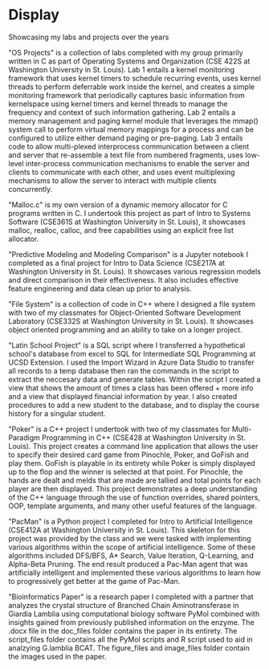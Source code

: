 # Display
Showcasing my labs and projects over the years

"OS Projects" is a collection of labs completed with my group primarily written in C as part of Operating Systems and Organization (CSE 422S at Washington University in St. Louis). Lab 1 entails a kernel monitoring framework that uses kernel timers to schedule recurring events, uses kernel threads to perform deferrable work inside the kernel, and creates a simple monitoring framework that periodically captures basic information from kernelspace using kernel timers and kernel threads to manage the frequency and context of such information gathering. Lab 2 entails a memory management and paging kernel module that leverages the mmap() system call to perform virtual memory mappings for a process and can be configured to utilize either demand paging or pre-paging. Lab 3 entails code to allow multi-plexed interprocess communication between a client and server that re-assemble a text file from numbered fragments, uses low-level inter-process communication mechanisms to enable the server and clients to communicate with each other, and uses event multiplexing mechanisms to allow the server to interact with multiple clients concurrently.

"Malloc.c" is my own version of a dynamic memory allocator for C programs written in C. I undertook this project as part of Intro to Systems Software (CSE361S at Washington University in St. Louis), it showcases malloc, realloc, calloc, and free capabilities using an explicit free list allocator.

"Predictive Modeling and Modeling Comparison" is a Jupyter notebook I completed as a final project for Intro to Data Science (CSE217A at Washington University in St. Louis). It showcases various regression models and direct comparison in their effectiveness. It also includes effective feature engineering and data clean up prior to analysis.

"File System" is a collection of code in C++ where I designed a file system with two of my classmates for Object-Oriented Software Development Laboratory (CSE332S at Washington University in St. Louis). It showcases object oriented programming and an ability to take on a longer project.

"Latin School Project" is a SQL script where I transferred a hypothetical school's database from excel to SQL for Intermediate SQL Programming at UCSD Extension. I used the Import Wizard in Azure Data Studio to transfer all records to a temp database then ran the commands in the script to extract the neccesary data and generate tables. Within the script I created a view that shows the amount of times a class has been offered + more info and a view that displayed financial information by year. I also created procedures to add a new student to the database, and to display the course history for a singular student.

"Poker" is a C++ project I undertook with two of my classmates for Multi-Paradigm Programming in C++ (CSE428 at Washington University in St. Louis). This project creates a command line application that allows the user to specify their desired card game from Pinochle, Poker, and GoFish and play them. GoFish is playable in its entirety while Poker is simply displayed up to the flop and the winner is selected at that point. For Pinochle, the hands are dealt and melds that are made are tallied and total points for each player are then displayed. This project demonstrates a deep understanding of the C++ language through the use of function overrides, shared pointers, OOP, template arguments, and many other useful features of the language. 

"PacMan" is a Python project I completed for Intro to Artificial Intelligence (CSE412A at Washington University in St. Louis). This skeleton for this project was provided by the class and we were tasked with implementing various algorithms within the scope of artificial intelligence. Some of these algorithms included DFS/BFS, A* Search, Value Iteration, Q-Learning, and Alpha-Beta Pruning. The end result produced a Pac-Man agent that was artificially intelligent and implemented these various algorithms to learn how to progressively get better at the game of Pac-Man.

"Bioinformatics Paper" is a research paper I completed with a partner that analyzes the crystal structure of Branched Chain Aminotransferase in Giardia Lamblia using computational biology software PyMol combined with insights gained from previously published information on the enzyme. The .docx file in the doc_files folder contains the paper in its entirety. The script_files folder contains all the PyMol scripts and R script used to aid in analzying G.lamblia BCAT. The figure_files and image_files folder contain the images used in the paper.

